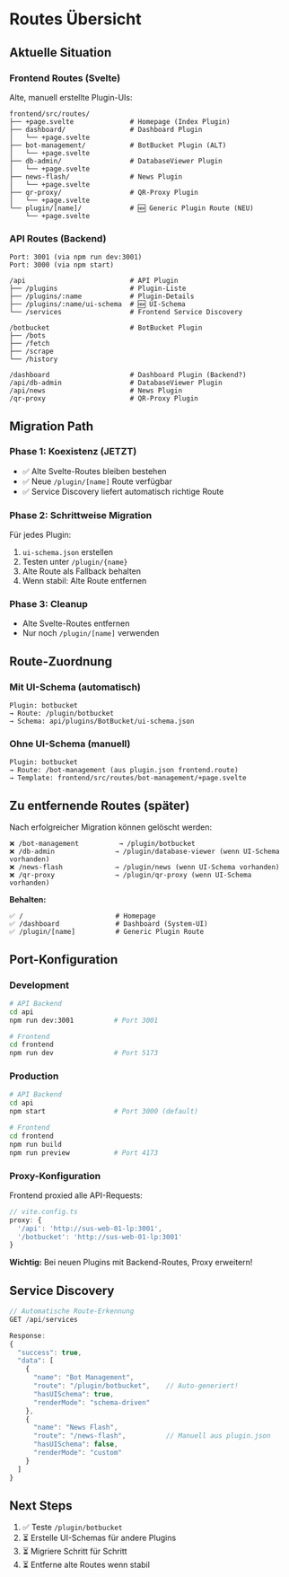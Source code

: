 # Routes Übersicht

## Aktuelle Situation

### Frontend Routes (Svelte)

Alte, manuell erstellte Plugin-UIs:

```
frontend/src/routes/
├── +page.svelte              # Homepage (Index Plugin)
├── dashboard/                # Dashboard Plugin
│   └── +page.svelte
├── bot-management/           # BotBucket Plugin (ALT)
│   └── +page.svelte
├── db-admin/                 # DatabaseViewer Plugin
│   └── +page.svelte
├── news-flash/               # News Plugin
│   └── +page.svelte
├── qr-proxy/                 # QR-Proxy Plugin
│   └── +page.svelte
└── plugin/[name]/            # 🆕 Generic Plugin Route (NEU)
    └── +page.svelte
```

### API Routes (Backend)

```
Port: 3001 (via npm run dev:3001)
Port: 3000 (via npm start)

/api                          # API Plugin
├── /plugins                  # Plugin-Liste
├── /plugins/:name            # Plugin-Details
├── /plugins/:name/ui-schema  # 🆕 UI-Schema
└── /services                 # Frontend Service Discovery

/botbucket                    # BotBucket Plugin
├── /bots
├── /fetch
├── /scrape
└── /history

/dashboard                    # Dashboard Plugin (Backend?)
/api/db-admin                 # DatabaseViewer Plugin
/api/news                     # News Plugin
/qr-proxy                     # QR-Proxy Plugin
```

## Migration Path

### Phase 1: Koexistenz (JETZT)
- ✅ Alte Svelte-Routes bleiben bestehen
- ✅ Neue `/plugin/[name]` Route verfügbar
- ✅ Service Discovery liefert automatisch richtige Route

### Phase 2: Schrittweise Migration
Für jedes Plugin:
1. `ui-schema.json` erstellen
2. Testen unter `/plugin/{name}`
3. Alte Route als Fallback behalten
4. Wenn stabil: Alte Route entfernen

### Phase 3: Cleanup
- Alte Svelte-Routes entfernen
- Nur noch `/plugin/[name]` verwenden

## Route-Zuordnung

### Mit UI-Schema (automatisch)
```
Plugin: botbucket
→ Route: /plugin/botbucket
→ Schema: api/plugins/BotBucket/ui-schema.json
```

### Ohne UI-Schema (manuell)
```
Plugin: botbucket
→ Route: /bot-management (aus plugin.json frontend.route)
→ Template: frontend/src/routes/bot-management/+page.svelte
```

## Zu entfernende Routes (später)

Nach erfolgreicher Migration können gelöscht werden:

```
❌ /bot-management          → /plugin/botbucket
❌ /db-admin               → /plugin/database-viewer (wenn UI-Schema vorhanden)
❌ /news-flash             → /plugin/news (wenn UI-Schema vorhanden)
❌ /qr-proxy               → /plugin/qr-proxy (wenn UI-Schema vorhanden)
```

**Behalten:**
```
✅ /                       # Homepage
✅ /dashboard              # Dashboard (System-UI)
✅ /plugin/[name]          # Generic Plugin Route
```

## Port-Konfiguration

### Development
```bash
# API Backend
cd api
npm run dev:3001          # Port 3001

# Frontend
cd frontend
npm run dev               # Port 5173
```

### Production
```bash
# API Backend
cd api
npm start                 # Port 3000 (default)

# Frontend
cd frontend
npm run build
npm run preview           # Port 4173
```

### Proxy-Konfiguration

Frontend proxied alle API-Requests:

```typescript
// vite.config.ts
proxy: {
  '/api': 'http://sus-web-01-lp:3001',
  '/botbucket': 'http://sus-web-01-lp:3001'
}
```

**Wichtig:** Bei neuen Plugins mit Backend-Routes, Proxy erweitern!

## Service Discovery

```javascript
// Automatische Route-Erkennung
GET /api/services

Response:
{
  "success": true,
  "data": [
    {
      "name": "Bot Management",
      "route": "/plugin/botbucket",    // Auto-generiert!
      "hasUISchema": true,
      "renderMode": "schema-driven"
    },
    {
      "name": "News Flash",
      "route": "/news-flash",          // Manuell aus plugin.json
      "hasUISchema": false,
      "renderMode": "custom"
    }
  ]
}
```

## Next Steps

1. ✅ Teste `/plugin/botbucket`
2. ⏳ Erstelle UI-Schemas für andere Plugins
3. ⏳ Migriere Schritt für Schritt
4. ⏳ Entferne alte Routes wenn stabil
